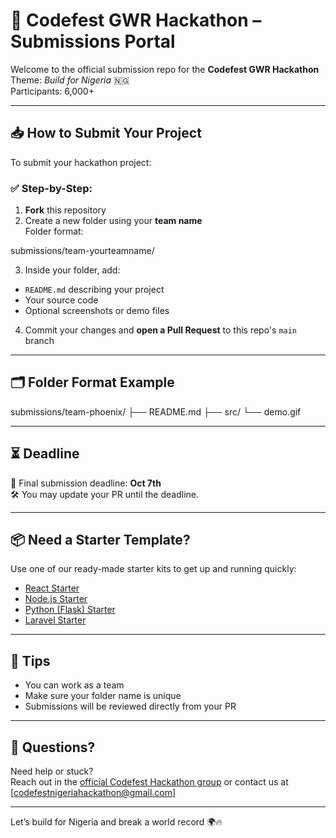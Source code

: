 # 🚀 Codefest GWR Hackathon – Submissions Portal

Welcome to the official submission repo for the **Codefest GWR Hackathon**  
Theme: *Build for Nigeria* 🇳🇬  
Participants: 6,000+

---

## 📥 How to Submit Your Project

To submit your hackathon project:

### ✅ Step-by-Step:

1. **Fork** this repository  
2. Create a new folder using your **team name**  
   Folder format:  

submissions/team-yourteamname/

3. Inside your folder, add:
- `README.md` describing your project
- Your source code
- Optional screenshots or demo files

4. Commit your changes and **open a Pull Request** to this repo's `main` branch

---

## 🗂 Folder Format Example

submissions/team-phoenix/
├── README.md
├── src/
└── demo.gif


---

## ⏳ Deadline

📅 Final submission deadline: **Oct 7th**  
🛠 You may update your PR until the deadline.

---

## 📦 Need a Starter Template?

Use one of our ready-made starter kits to get up and running quickly:

- [React Starter](./starter-templates/react/)
- [Node.js Starter](./starter-templates/node/)
- [Python (Flask) Starter](./starter-templates/python/)
- [Laravel Starter](./starter-templates/laravel/)

---

## 🧠 Tips

- You can work as a team 
- Make sure your folder name is unique
- Submissions will be reviewed directly from your PR

---

## 🤝 Questions?

Need help or stuck?  
Reach out in the [official Codefest Hackathon group](#) or contact us at [codefestnigeriahackathon@gmail.com]

---

Let’s build for Nigeria and break a world record 🌍🔥

